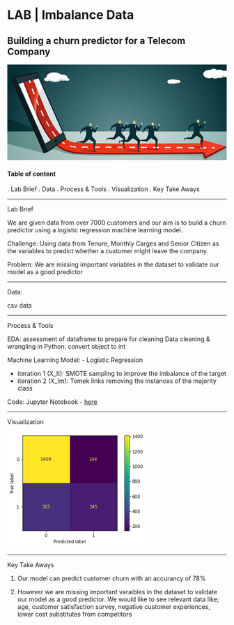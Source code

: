 # LAB | Imbalance Data

## Building a churn predictor for a Telecom Company

![alt text](https://github.com/MiguelVilloslada/Beautiful-readme/blob/main/94357telecom%20churn.png)

#### Table of content

. Lab Brief
. Data
. Process & Tools
. Visualization
. Key Take Aways
___________________
Lab Brief

We are given data from over 7000 customers and our aim is to build a churn predictor using a logistic regression machine learning model.  

Challenge: Using data from Tenure, Monthly Carges and Senior Citizen as the variables to predict whether a customer might leave the company.  

Problem: We are missing important variables in the dataset to validate our model as a good predictor 
___________________
Data: 

csv data 
___________________
Process & Tools

EDA: assessment of dataframe to prepare for cleaning
Data cleaning & wrangling in Python: convert object to int 

Machine Learning Model: - Logistic Regression
  - iteration 1 (X_lt): SMOTE sampling to improve the imbalance of the target
  - iteration 2 (X_lm): Tomek links removing the instances of the majority class

Code: Jupyter Notebook - [here](https://github.com/MiguelVilloslada/Beautiful-readme/blob/main/LAB%20Imbalance%20data.ipynb)
___________________
Visualization

![alt text](https://github.com/MiguelVilloslada/Beautiful-readme/blob/main/LogisticRegression.png)
___________________
Key Take Aways

1. Our model can predict customer churn with an accurancy of 78%

2. However we are missing important varaibles in the dataset to validate our model as a good predictor. We would like to see relevant data like; age, customer satisfaction survey, negative customer experiences, lower cost substitutes from competitors
